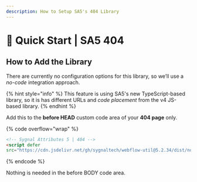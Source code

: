```yaml
---
description: How to Setup SA5's 404 Library
---
```


# 🚀 Quick Start | SA5 404

## How to Add the Library <a href="#step-1---add-the-library" id="step-1---add-the-library"></a>

There are currently no configuration options for this library, so we’ll use a _no-code_ integration approach.

{% hint style="info" %}
This feature is using SA5's new TypeScript-based library, so it is has different URLs and _code placement_ from the v4 JS-based library.&#x20;
{% endhint %}

Add this to the **before HEAD** custom code area of your **404 page** only.

{% code overflow="wrap" %}
```html
<!-- Sygnal Attributes 5 | 404 -->
<script defer
src="https://cdn.jsdelivr.net/gh/sygnaltech/webflow-util@5.2.34/dist/nocode/webflow-404.js"></script> 
```
{% endcode %}

Nothing is needed in the before BODY code area.&#x20;
